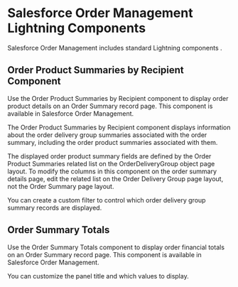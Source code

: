 # Salesforce Order Management Lightning Components

Salesforce Order Management includes standard Lightning components .

## Order Product Summaries by Recipient Component

Use the Order Product Summaries by Recipient component to display order product details on an     Order Summary record page. This component is available in Salesforce Order Management.

The Order Product Summaries by Recipient component displays information about the order     delivery group summaries associated with the order summary, including the order product     summaries associated with them.

The displayed order product summary fields are defined by the Order Product Summaries related     list on the OrderDeliveryGroup object page layout. To modify the columns in this component on     the order summary details page, edit the related list on the Order Delivery Group page layout,     not the Order Summary page layout.

You can create a custom filter to control which order delivery group summary records are     displayed.

## Order Summary Totals

Use the Order Summary Totals component to display order financial totals on an Order Summary     record page. This component is available in Salesforce Order Management.

You can customize the panel title and which values to display.